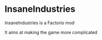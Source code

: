 # InsaneIndustries
InsaneIndustries is a Factorio mod 

It aims at making the game more complicated
